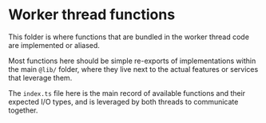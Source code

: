 # Worker thread functions

This folder is where functions that are bundled in the worker thread code are implemented or aliased.

Most functions here should be simple re-exports of implementations within the main `@lib/` folder, where they live next to the actual features or services that leverage them.

The `index.ts` file here is the main record of available functions and their expected I/O types, and is leveraged by both threads to communicate together.
